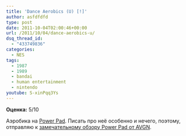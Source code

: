 ```yaml
---
title: 'Dance Aerobics (U) [!]'
author: asfdfdfd
type: post
date: 2011-10-04T02:00:46+00:00
url: /2011/10/04/dance-aerobics-u/
dsq_thread_id:
  - "433749836"
categories:
  - NES
tags:
  - 1987
  - 1989
  - bandai
  - human entertainment
  - nintendo
youtube: S-xinPqq3Ys
---
```

**Оценка:** 5/10

Аэробика на [Power Pad][1]. Писать про неё особенно и нечего, поэтому, отправляю к [замечательному обзору Power Pad от AVGN](https://www.youtube.com/watch?v=9kBMscW_dVg&t=292).

 [1]: http://en.wikipedia.org/wiki/Power_Pad